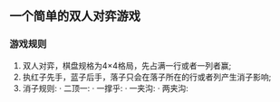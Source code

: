 ## 一个简单的双人对弈游戏
### 游戏规则
1. 双人对弈，棋盘规格为4×4格局，先占满一行或者一列者赢;
2. 执红子先手，蓝子后手，落子只会在落子所在的行或者列产生消子影响;
3. 消子规则:
· 二顶一:
· 一撑乎:
· 一夹沟:
· 两夹沟:
